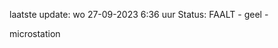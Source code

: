 laatste update: 
wo 27-09-2023  6:36   uur 
Status: FAALT - geel - 
<div class="service Y">microstation</div>